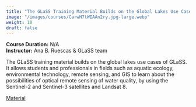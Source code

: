 ```yaml
---
title: "The GLaSS Training Material Builds on the Global Lakes Use Cases"
image: "/images/courses/CarwH7tWIAAn2ry.jpg-large.webp"
weight: 10
draft: false
---
```


**Course Duration:** N/A  
**Instructor:** Ana B. Ruescas & GLaSS team

The GLaSS training material builds on the global lakes use cases of GLaSS. It allows students and professionals in fields such as aquatic ecology, environmental technology, remote sensing, and GIS to learn about the possibilities of optical remote sensing of water quality, by using the Sentinel-2 and Sentinel-3 satellites and Landsat 8.

[Material](https://www.learn-eo.org/lessons_glass.php)
